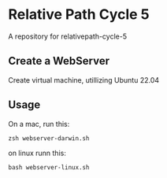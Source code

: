 # Relative Path Cycle 5

A repository for relativepath-cycle-5

## Create a WebServer

Create virtual machine, utillizing Ubuntu 22.04


## Usage

On a mac, run this:

`zsh webserver-darwin.sh`

on linux runn this:

`bash webserver-linux.sh`
